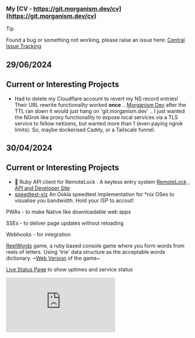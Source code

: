 ### My [CV - https://git.morganism.dev/cv](https://git.morganism.dev/cv)

> [!TIP]
> Found a bug or something not working, please raise an issue here: [Central Issue Tracking](https://github.com/users/morganism/projects/8/views/1)

## 29/06/2024

## Current or Interesting Projects

- Had to delete my Cloudflare account to revert my NS record entries! Their URL rewrite functionality worked **once** .. [Morganism Dev](https://git.morganism.dev/) after the TTL ran down it would just hang on 'git.morganism.dev' .. I just wanted the NGrok like proxy functionality to expose local services via a TLS service to fellow netizens, but wanted more than 1 (even paying ngrok limits). So, maybe dockerised Caddy, or a Tailscale funnel. 


## 30/04/2024

## Current or Interesting Projects

- 🔭 Ruby API client for RemoteLock : A keyless entry system [RemoteLock](https://remotelock.com/) , [API and Developer Site](https://developer.remotelock.com/api/docs#introduction) 
- [speedtest-viz](https://github.com/morganism/speedtest-viz) An Ookla speedtest implementation for *nix OSes to visualise you bandwidth. Hold your ISP to accout!

PWAs - to make Native like downloadable web apps

SSEs - to deliver page updates without reloading

Webhooks - for integration

[ReelWords](https://git.morganism.dev/reelwords) game, a ruby based console game where you form words from reels of letters. Using 'trie' data structure as the acceptable words dictionary. ~[Web Version](https://app.morganism.dev) of the game~ 

[Live Status Page](https://github.com/morganism/upptime/blob/master/README.md) to show uptimes and service status

<!--
**morganism/morganism** is a ✨ _special_ ✨ repository because its `README.md` (this file) appears on your GitHub profile.

Here are some ideas to get you started:

- 🔭 I’m currently working on ...
- 🌱 I’m currently learning ...
- 👯 I’m looking to collaborate on ...
- 🤔 I’m looking for help with ...
- 💬 Ask me about ...
- 📫 How to reach me: ...
- 😄 Pronouns: ...
- ⚡ Fun fact: ...
-->
![.](http://canarytokens.com/articles/traffic/0d7qg8vt3e95x8v6hyo761s4u/contact.php)

